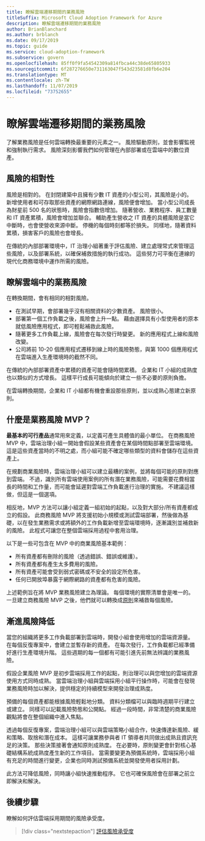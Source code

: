 ```yaml
---
title: 瞭解雲端遷移期間的業務風險
titleSuffix: Microsoft Cloud Adoption Framework for Azure
description: 瞭解雲端遷移期間的業務風險
author: BrianBlanchard
ms.author: brblanch
ms.date: 09/17/2019
ms.topic: guide
ms.service: cloud-adoption-framework
ms.subservice: govern
ms.openlocfilehash: 85ff0f9fa54542309a814fbca44c38de65805933
ms.sourcegitcommit: 6f287276650e731163047f543d23581d8fb6e204
ms.translationtype: MT
ms.contentlocale: zh-TW
ms.lasthandoff: 11/07/2019
ms.locfileid: "73752655"
---
```

<!-- markdownlint-disable MD026 -->

# <a name="understand-business-risk-during-cloud-migration"></a>瞭解雲端遷移期間的業務風險

了解業務風險是任何雲端轉換最重要的元素之一。 風險驅動原則，並會影響監視和強制執行需求。 風險深刻影響我們如何管理在內部部署或在雲端中的數位資產。

<!-- markdownlint-enable MD026 -->

## <a name="relativity-of-risk"></a>風險的相對性

風險是相對的。 在封閉建築中且擁有少數 IT 資產的小型公司，其風險是小的。 新增使用者和可存取那些資產的網際網路連線，風險便會增加。 當小型公司成長為財星前 500 名的狀態時，風險會指數倍增加。 隨著營收、業務程序、員工數量和 IT 資產累積，風險會增加並聯合。 輔助產生營收之 IT 資產的具體風險是當它中斷時，也會使營收來源中斷。 停機的每個時刻都等於損失。 同樣地，隨著資料累積，損害客戶的風險也會增長。

在傳統的內部部署環境中，IT 治理小組著重于評估風險、建立處理常式來管理這些風險，以及部署系統，以確保補救措施的執行成功。 這些努力可平衡在連線的現代化商務環境中運作所需的風險。

## <a name="understand-business-risks-in-the-cloud"></a>瞭解雲端中的業務風險

在轉換期間，會有相同的相對風險。

- 在測試早期，會部署幾乎沒有相關資料的少數資產。 風險很小。
- 部署第一個工作負載之後，風險會上升一點。 藉由選擇具有小型使用者的原本就低風險應用程式，即可輕鬆補救此風險。
- 隨著更多工作負載上線，風險會在每次發行時變更。 新的應用程式上線和風險改變。
- 公司將前 10-20 個應用程式遷移到線上時的風險勢態，與第 1000 個應用程式在雲端進入生產環境時的截然不同。

在傳統的內部部署資產中累積的資產可能會隨時間累積。 企業和 IT 小組的成熟度也以類似的方式增長。 這樣平行成長可能傾向於建立一些不必要的原則負擔。

在雲端轉換期間，企業和 IT 小組都有機會重設那些原則，並以成熟心態建立新原則。

<!-- markdownlint-disable MD026 -->

## <a name="what-is-a-business-risk-mvp"></a>什麼是業務風險 MVP？

**最基本的可行產品**通常用來定義，以定義可產生具體值的最小單位。 在商務風險 MVP 中，雲端治理小組一開始會假設某些資產會在某個時間點部署至雲端環境。 這是這些資產當時的不明之處，而小組可能不確定哪些類型的資料會儲存在這些資產上。

在規劃商業風險時，雲端治理小組可以建立最糟的案例，並將每個可能的原則對應到雲端。 不過，識別所有雲端使用案例的所有潛在業務風險，可能需要花費相當長的時間和工作量，而可能會延遲對雲端工作負載進行治理的實施。 不建議這樣做，但這是一個選項。

相反地，MVP 方法可以讓小組定義一組初始的起點，以及對大部分/所有資產都成立的假設。 此商務風險 MVP 將支援初始小規模或測試雲端部署，然後做為基礎，以在發生業務需求或將額外的工作負載新增至雲端環境時，逐漸識別並補救新的風險。 此程式可讓您在整個雲端採用過程中套用治理。

以下是一些可包含在 MVP 中的商業風險基本範例：

- 所有資產都有刪除的風險（透過錯誤、錯誤或維護）。
- 所有資產都有產生太多費用的風險。
- 所有資產可能會受到弱式密碼或不安全的設定所危害。
- 任何已開放埠暴露于網際網路的資產都有危害的風險。

上述範例旨在將 MVP 業務風險建立為理論。 每個環境的實際清單會是唯一的。
一旦建立商務風險 MVP 之後，他們就可以轉換成[原則](./index.md)來補救每個風險。

<!-- markdownlint-enable MD026 -->

## <a name="incremental-risk-mitigation"></a>漸進風險降低

當您的組織將更多工作負載部署到雲端時，開發小組會使用增加的雲端資源量。 在每個反復專案中，會建立並暫存新的資產。 在每次發行，工作負載都已經準備好進行生產環境升階。 這些週期的每一個都有可能引進先前無法辨識的業務風險。

假設企業風險 MVP 是初步雲端採用工作的起點，則治理可以與您增加的雲端資源使用方式同時成熟。 當雲端治理小組與雲端採用小組平行操作時，可能會在發現業務風險時加以解決，提供穩定的持續模型來開發治理成熟度。

預備的每個資產都能根據風險輕鬆地分類。 資料分類檔可以與臨時週期平行建立或建立。 同樣可以記載風險勢態和公開點。 經過一段時間，非常清楚的商業風險觀點將會在整個組織中進入焦點。

透過每個反復專案，雲端治理小組可以與雲端策略小組合作，快速傳達新風險、緩和策略、取捨和潛在成本。 這樣可讓業務參與者 IT 領導者共同做出成熟且資訊充足的決策。 那些決策接著會通知原則成熟度。 在必要時，原則變更會針對核心基礎結構系統成熟度產生新的工作項目。 當需要變更為預備系統時，雲端採用小組有充足的時間進行變更，企業也同時測試預備系統並開發使用者採用計劃。

此方法可降低風險，同時讓小組快速推動程序。 它也可確保風險會在部署之前立即解決和解決。

## <a name="next-steps"></a>後續步驟

瞭解如何評估雲端採用期間的風險承受度。

> [!div class="nextstepaction"]
> [評估風險承受度](./risk-tolerance.md)
